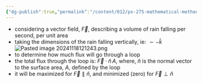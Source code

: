 ```yaml
---
{"dg-publish":true,"permalink":"/content/012/px-275-mathematical-methods/d-vector-integration/d4-vector-surface-area/px-275-d4a-flux-of-a-vector-field-through-a-loop/","created":"2024-11-25T10:50:32.000+00:00","updated":"2024-11-26T10:05:58.918+00:00"}
---
```


- considering a vector field, $\vec F$, describing a volume of rain falling per second, per unit area
- taking the dimensions of the rain falling vertically, ie: $\sim - \hat k$
![Pasted image 20241118121243.png](/img/user/pics/Pasted%20image%2020241118121243.png)
- to determine how much flux will go through a loop
- the total flux through the loop is: $\vec F \cdot \hat n \, A$, where, $\hat n$ is the normal vector to the surface area, $A$, defined by the loop
- it will be maximized for $\vec F \parallel \hat n$, and minimized (zero) for $\vec F \perp \hat n$
